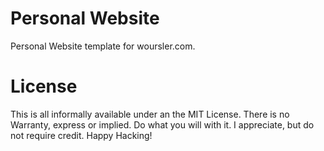 Personal Website
================

Personal Website template for woursler.com.

License
=======

This is all informally available under an the MIT License. There is no Warranty, express or implied. Do what you will with it. I appreciate, but do not require credit. Happy Hacking!
